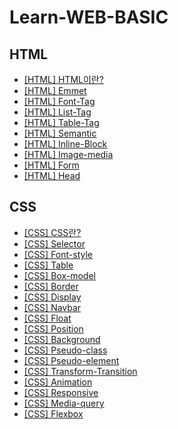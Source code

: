 # Learn-WEB-BASIC

## HTML

- [[HTML] HTML이란?](https://github.com/chaeyn/web-basic/blob/main/learn-html-md/1_html.md)
- [[HTML] Emmet](https://github.com/chaeyn/web-basic/blob/main/learn-html-md/2_emmet.md)
- [[HTML] Font-Tag](https://github.com/chaeyn/web-basic/blob/main/learn-html-md/3_1_font-tag.md)
- [[HTML] List-Tag](https://github.com/chaeyn/web-basic/blob/main/learn-html-md/3_2_list-tag.md)
- [[HTML] Table-Tag](https://github.com/chaeyn/web-basic/blob/main/learn-html-md/3_3_table-tag.md)
- [[HTML] Semantic](https://github.com/chaeyn/web-basic/blob/main/learn-html-md/4_semantic.md)
- [[HTML] Inline-Block](https://github.com/chaeyn/web-basic/blob/main/learn-html-md/5_inline-block.md)
- [[HTML] Image-media](https://github.com/chaeyn/web-basic/blob/main/learn-html-md/6_image_media.md)
- [[HTML] Form](https://github.com/chaeyn/web-basic/blob/main/learn-html-md/7_form.md)
- [[HTML] Head](https://github.com/chaeyn/web-basic/blob/main/learn-html-md/8_head.md)

## CSS

- [[CSS] CSS란?](https://github.com/chaeyn/web-basic/blob/main/learn-css-md/1_css.md)
- [[CSS] Selector](https://github.com/chaeyn/web-basic/blob/main/learn-css-md/2_selector.md)
- [[CSS] Font-style](https://github.com/chaeyn/web-basic/blob/main/learn-css-md/3_font-style.md)
- [[CSS] Table](https://github.com/chaeyn/web-basic/blob/main/learn-css-md/4_table.md)
- [[CSS] Box-model](https://github.com/chaeyn/web-basic/blob/main/learn-css/5_1_box-model.html)
- [[CSS] Border](https://github.com/chaeyn/web-basic/blob/main/learn-css/5_2_border.html)
- [[CSS] Display](https://github.com/chaeyn/web-basic/blob/main/learn-css/6_1_display.html)
- [[CSS] Navbar](https://github.com/chaeyn/web-basic/blob/main/learn-css/6_2_navbar.html)
- [[CSS] Float](https://github.com/chaeyn/web-basic/blob/main/learn-css/7_float.html)
- [[CSS] Position](https://github.com/chaeyn/web-basic/blob/main/learn-css/8_position.html)
- [[CSS] Background](https://github.com/chaeyn/web-basic/blob/main/learn-css/9_1_background.html)
- [[CSS] Pseudo-class](https://github.com/chaeyn/web-basic/blob/main/learn-css/10_pseudo-class-element.html)
- [[CSS] Pseudo-element](https://github.com/chaeyn/web-basic/blob/main/learn-css/10_pseudo-class-element.html)
- [[CSS] Transform-Transition](https://github.com/chaeyn/web-basic/blob/main/learn-css/11_transform.html)
- [[CSS] Animation](https://github.com/chaeyn/web-basic/blob/main/learn-css/12_1_animation-basic.html)
- [[CSS] Responsive](https://github.com/chaeyn/web-basic/blob/main/learn-css/13_2_viewport.html)
- [[CSS] Media-query](https://github.com/chaeyn/web-basic/blob/main/learn-css/13_3_media-query.html)
- [[CSS] Flexbox](https://github.com/chaeyn/web-basic/blob/main/learn-css/14_1_flexbox-basic.html)
